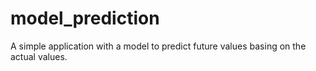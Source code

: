 # model_prediction
A simple application with a model to predict future values basing on the actual values.
